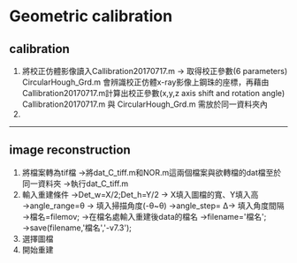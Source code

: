 # Geometric calibration
 ## calibration 
 1. 將校正仿體影像讀入Callibration20170717.m → 取得校正參數(6 parameters)
  CircularHough_Grd.m 會辨識校正仿體x-ray影像上鋼珠的座標，再藉由Callibration20170717.m計算出校正參數(x,y,z axis shift and rotation angle)
  Callibration20170717.m 與 CircularHough_Grd.m 需放於同一資料夾內
 2. 
 

***
 ## image reconstruction
 1.	將檔案轉為tif檔
→將dat_C_tiff.m和NOR.m這兩個檔案與欲轉檔的dat檔至於同一資料夾
→執行dat_C_tiff.m 
2.	輸入重建條件
→Det_w=X/2;Det_h=Y/2 → X填入圖檔的寬、Y填入高
→angle_range=θ → 填入掃描角度(-θ~θ)
→angle_step= Δ→ 填入角度間隔
→檔名=filemov; →在檔名處輸入重建後data的檔名
→filename='檔名';
→save(filename,'檔名','-v7.3');
3.	選擇圖檔
4.	開始重建

